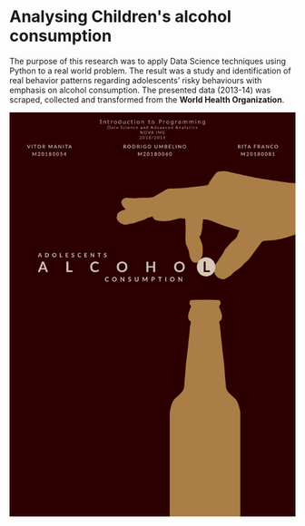 # Analysing Children's alcohol consumption

The purpose of this research was to apply Data Science techniques using Python to a real world problem. The result was a study and identification of real behavior patterns regarding adolescents’ risky behaviours with emphasis on alcohol consumption. The presented data (2013-14) was scraped, collected and transformed from the **World Health Organization**. 

<img src="cover.jpg" alt="drawing" width="700"/>
